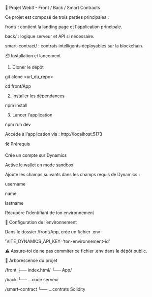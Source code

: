 🚀 Projet Web3 - Front / Back / Smart Contracts


Ce projet est composé de trois parties principales :

front/ : contient la landing page et l'application principale.

back/ : logique serveur et API si nécessaire.

smart-contract/ : contrats intelligents déployables sur la blockchain.

📦 Installation et lancement
1. Cloner le dépôt




git clone <url_du_repo>


cd front/App



2. Installer les dépendances




npm install


3. Lancer l'application


npm run dev


Accède à l'application via : http://localhost:5173



🛠️ Prérequis


Crée un compte sur Dynamics



Active le wallet en mode sandbox



Ajoute les champs suivants dans les champs requis de Dynamics :



username

name

lastname



Récupère l'identifiant de ton environnement



🔐 Configuration de l’environnement


Dans le dossier /front/App, crée un fichier .env :


'VITE_DYNAMICS_API_KEY='ton-environnement-id'


⚠️ Assure-toi de ne pas commiter ce fichier .env dans le dépôt public.

📁 Arborescence du projet



/front
  ├── index.html/
  └── App/

/back
  └── ...code serveur

/smart-contract
  └── ...contrats Solidity